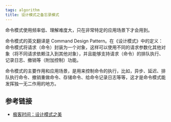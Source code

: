 ```yaml
---
tags: algorithm
title: 设计模式之备忘录模式
---
```

命令模式使用频率低、理解难度大，只在非常特定的应用场景下才会用到。

命令模式的英文翻译是 Command Design Pattern。在《设计模式》中的定义：命令模式将请求（命令）封装为一个对象，这样可以使用不同的请求参数化其他对象（将不同请求依赖注入到其他对象），并且能够支持请求（命令）的排队执行、记录日志、撤销等（附加控制）功能。

命令模式的主要作用和应用场景，是用来控制命令的执行，比如，异步、延迟、排队执行命令、撤销重做命令、存储命令、给命令记录日志等等，这才是命令模式能发挥独一无二作用的地方。

## 参考链接
- [极客时间：设计模式之美](https://time.geekbang.org/column/article/224549)